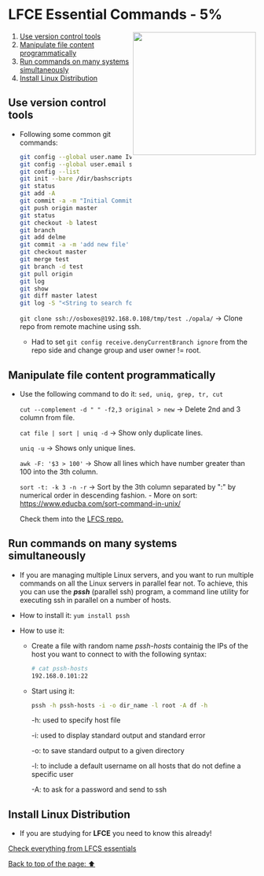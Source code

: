 # LFCE Essential Commands - 5%

<img src="https://www.svgrepo.com/show/107972/lazy.svg" width="250" align="right"/></a>

1. [Use version control tools](https://github.com/StenlyTU/LFCE-official/blob/main/stuff/LFCE_EssentialCommands.md#use-version-control-tools)
2. [Manipulate file content programmatically](https://github.com/StenlyTU/LFCE-official/blob/main/stuff/LFCE_EssentialCommands.md#manipulate-file-content-programmatically)
3. [Run commands on many systems simultaneously](https://github.com/StenlyTU/LFCE-official/blob/main/stuff/LFCE_EssentialCommands.md#run-commands-on-many-systems-simultaneously)
4. [Install Linux Distribution](https://github.com/StenlyTU/LFCE-official/blob/main/stuff/LFCE_EssentialCommands.md#install-linux-distribution)


## Use version control tools

- Following some common git commands:
    ```bash
    git config --global user.name Ivan Grozni
    git config --global user.email something.gmail.com
    git config --list
    git init --bare /dir/bashscripts
    git status
    git add -A
    git commit -a -m "Initial Commit"
    git push origin master
    git status
    git checkout -b latest
    git branch
    git add delme
    git commit -a -m 'add new file'
    git checkout master
    git merge test
    git branch -d test
    git pull origin
    git log
    git show
    git diff master latest
    git log -S "<String to search for>" -> Shows what commit changed that line.
    ```

    `git clone ssh://osboxes@192.168.0.108/tmp/test ./opala/` -> Clone repo from remote machine using ssh.
    - Had to set `git config receive.denyCurrentBranch ignore` from the repo side and change group and user owner != root.

## Manipulate file content programmatically

- Use the following command to do it: `sed, uniq, grep, tr, cut`

    `cut --complement -d " " -f2,3 original > new` -> Delete 2nd and 3 column from file.

    `cat file | sort | uniq -d` -> Show only duplicate lines.

    `uniq -u` -> Shows only unique lines.

    `awk -F: '$3 > 100'` -> Show all lines which have number greater than 100 into the 3th column.

    `sort -t: -k 3 -n -r` -> Sort by the 3th column separated by ":" by numerical order in descending fashion.
        - More on sort: https://www.educba.com/sort-command-in-unix/

    Check them into the [LFCS repo.](https://github.com/StenlyTU/LFCS-official/blob/main/stuff/EssentialCommands.md)

## Run commands on many systems simultaneously

- If you are managing multiple Linux servers, and you want to run multiple commands on all the
Linux servers in parallel fear not. To achieve, this you can use the ***pssh*** (parallel ssh) program, a command line utility for executing
ssh in parallel on a number of hosts.

- How to install it:  `yum install pssh`

- How to use it:
    - Create a file with random name *pssh-hosts* containig the IPs of the host you want to connect to with the following syntax:
        ```bash
        # cat pssh-hosts
        192.168.0.101:22
        ```
    - Start using it:
        ```bash
        pssh -h pssh-hosts -i -o dir_name -l root -A df -h
        ```
        -h: used to specify host file

        -i: used to display standard output and standard error

        -o: to save standard output to a given directory

        -l: to include a default username on all hosts that do not define a specific user 

        -A: to ask for a password and send to ssh

## Install Linux Distribution

- If you are studying for **LFCE** you need to know this already!

[Check everything from LFCS essentials](https://github.com/StenlyTU/LFCS-official/blob/main/stuff/EssentialCommands.md)

[Back to top of the page: ⬆️](https://github.com/StenlyTU/LFCE-official/blob/main/stuff/LFCE_EssentialCommands.md#lfce-essential-commands---5)
